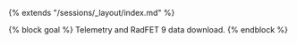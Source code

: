 {% extends "/sessions/_layout/index.md" %}

{% block goal %}
Telemetry and RadFET 9 data download.
{% endblock %}

